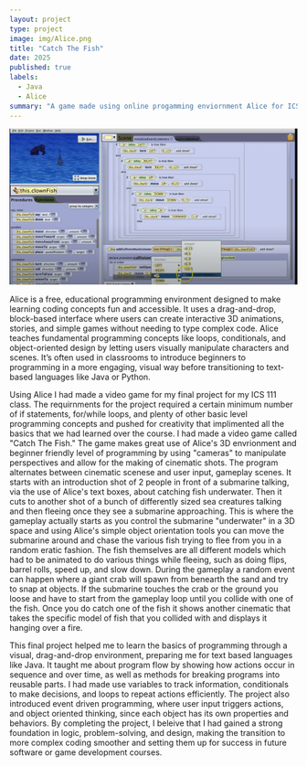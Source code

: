 ```yaml
---
layout: project
type: project
image: img/Alice.png
title: "Catch The Fish"
date: 2025
published: true
labels:
  - Java
  - Alice
summary: "A game made using online progamming enviornment Alice for ICS 111"
---
```


<img class="img-fluid" src="../img/Fish.png">

Alice is a free, educational programming environment designed to make learning coding concepts fun and accessible. It uses a drag-and-drop, block-based interface where users can create interactive 3D animations, stories, and simple games without needing to type complex code. Alice teaches fundamental programming concepts like loops, conditionals, and object-oriented design by letting users visually manipulate characters and scenes. It’s often used in classrooms to introduce beginners to programming in a more engaging, visual way before transitioning to text-based languages like Java or Python.

Using Alice I had made a video game for my final project for my ICS 111 class. The requirnments for the project required a certain minimum number of if statements, for/while loops, and plenty of other basic level programming concepts and pushed for creativity that implimented all the basics that we had learned over the course. I had made a video game called "Catch The Fish." The game makes great use of Alice's 3D envrionment and beginner friendly level of programming by using "cameras" to manipulate perspectives and allow for the making of cinematic shots. The program alternates between cinematic scenese and user input, gameplay scenes. It starts with an introduction shot of 2 people in front of a submarine talking, via the use of Alice's text boxes, about catching fish underwater. Then it cuts to another shot of a bunch of differently sized sea creatures talking and then fleeing once they see a submarine approaching. This is where the gameplay actually starts as you control the submarine "underwater" in a 3D space and using Alice's simple object orientation tools you can move the submarine around and chase the various fish trying to flee from you in a random eratic fashion. The fish themselves are all different models which had to be animated to do various things while fleeing, such as doing flips, barrel rolls, speed up, and slow down. During the gameplay a random event can happen where a giant crab will spawn from benearth the sand and try to snap at objects. If the submarine touches the crab or the ground you loose and have to start from the gameplay loop until you collide with one of the fish. Once you do catch one of the fish it shows another cinematic that takes the specific model of fish that you collided with and displays it hanging over a fire. 

This final project helped me to learn the basics of programming through a visual, drag-and-drop environment, preparing me for text based languages like Java. It taught me about program flow by showing how actions occur in sequence and over time, as well as methods for breaking programs into reusable parts. I had made use variables to track information, conditionals to make decisions, and loops to repeat actions efficiently. The project also introduced event driven programming, where user input triggers actions, and object oriented thinking, since each object has its own properties and behaviors. By completing the project, I beleive that I had gained a strong foundation in logic, problem-solving, and design, making the transition to more complex coding smoother and setting them up for success in future software or game development courses. 
